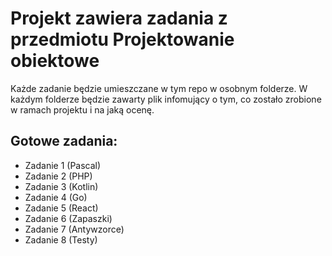 # Projekt zawiera zadania z przedmiotu Projektowanie obiektowe
Każde zadanie będzie umieszczane w tym repo w osobnym folderze. W każdym folderze będzie zawarty plik infomujący o tym, co zostało zrobione w ramach projektu i na jaką ocenę.

## Gotowe zadania:
- Zadanie 1 (Pascal)
- Zadanie 2 (PHP)
- Zadanie 3 (Kotlin)
- Zadanie 4 (Go)
- Zadanie 5 (React)
- Zadanie 6 (Zapaszki)
- Zadanie 7 (Antywzorce) 
- Zadanie 8 (Testy)